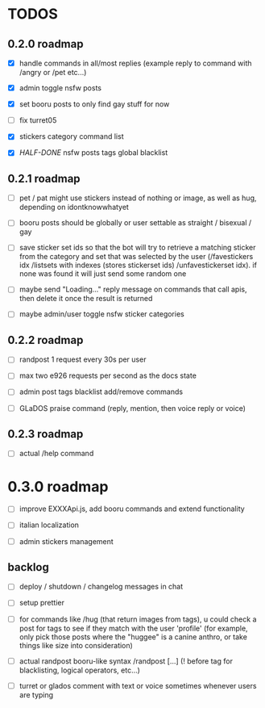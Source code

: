 # TODOS

## 0.2.0 roadmap

- [x] handle commands in all/most replies (example reply to command with /angry or /pet etc...)

- [x] admin toggle nsfw posts

- [x] set booru posts to only find gay stuff for now

- [ ] fix turret05

- [x] stickers category command list

- [x] *HALF-DONE* nsfw posts tags global blacklist


## 0.2.1 roadmap

- [ ] pet / pat might use stickers instead of nothing or image, as well as hug, depending on idontknowwhatyet

- [ ] booru posts should be globally or user settable as straight / bisexual / gay

- [ ] save sticker set ids so that the bot will try to retrieve a matching sticker from the category and set that was selected by the user (/favestickers idx /listsets with indexes (stores stickerset ids) /unfavestickerset idx). if none was found it will just send some random one

- [ ] maybe send "Loading..." reply message on commands that call apis, then delete it once the result is returned

- [ ] maybe admin/user toggle nsfw sticker categories


## 0.2.2 roadmap

- [ ] randpost 1 request every 30s per user

- [ ] max two e926 requests per second as the docs state

- [ ] admin post tags blacklist add/remove commands

- [ ] GLaDOS praise command (reply, mention, then voice reply or voice)

## 0.2.3 roadmap

- [ ] actual /help command


# 0.3.0 roadmap

- [ ] improve EXXXApi.js, add booru commands and extend functionality

- [ ] italian localization

- [ ] admin stickers management


## backlog

- [ ] deploy / shutdown / changelog messages in chat

- [ ] setup prettier

- [ ] for commands like /hug (that return images from tags), u could check a post for tags to see if they match with the user 'profile' (for example, only pick those posts where the "huggee" is a canine anthro, or take things like size into consideration)

- [ ] actual randpost booru-like syntax
/randpost [...]  (! before tag for blacklisting, logical operators, etc...)

- [ ] turret or glados comment with text or voice sometimes whenever users are typing
